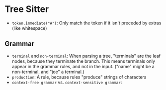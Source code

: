 # Tree Sitter

- `token.immediate("#")`: Only match the token if it isn't preceded by extras (like whitespace)

## Grammar

- `terminal` and `non-terminal`: When parsing a tree, "terminals" are the leaf nodes, because they terminate the branch. This means terminals only appear in the grammar rules, and not in the input. ("name" might be a non-terminal, and "joe" a terminal.)
- `production`: A rule, because rules "produce" strings of characters
- `context-free grammar` vs. `context-sensitive grammar`: 
